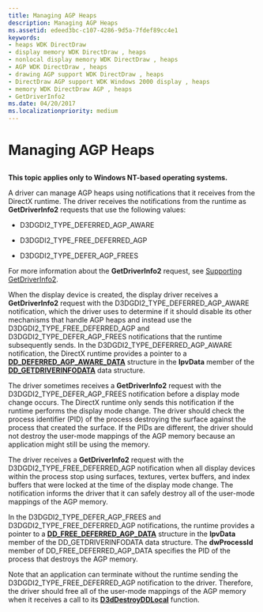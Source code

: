 ```yaml
---
title: Managing AGP Heaps
description: Managing AGP Heaps
ms.assetid: edeed3bc-c107-4286-9d5a-7fdef89cc4e1
keywords:
- heaps WDK DirectDraw
- display memory WDK DirectDraw , heaps
- nonlocal display memory WDK DirectDraw , heaps
- AGP WDK DirectDraw , heaps
- drawing AGP support WDK DirectDraw , heaps
- DirectDraw AGP support WDK Windows 2000 display , heaps
- memory WDK DirectDraw AGP , heaps
- GetDriverInfo2
ms.date: 04/20/2017
ms.localizationpriority: medium
---
```


# Managing AGP Heaps


## <span id="ddk_managing_agp_heaps_gg"></span><span id="DDK_MANAGING_AGP_HEAPS_GG"></span>


**This topic applies only to Windows NT-based operating systems.**

A driver can manage AGP heaps using notifications that it receives from the DirectX runtime. The driver receives the notifications from the runtime as **GetDriverInfo2** requests that use the following values:

-   D3DGDI2\_TYPE\_DEFERRED\_AGP\_AWARE

-   D3DGDI2\_TYPE\_FREE\_DEFERRED\_AGP

-   D3DGDI2\_TYPE\_DEFER\_AGP\_FREES

For more information about the **GetDriverInfo2** request, see [Supporting GetDriverInfo2](supporting-getdriverinfo2.md).

When the display device is created, the display driver receives a **GetDriverInfo2** request with the D3DGDI2\_TYPE\_DEFERRED\_AGP\_AWARE notification, which the driver uses to determine if it should disable its other mechanisms that handle AGP heaps and instead use the D3DGDI2\_TYPE\_FREE\_DEFERRED\_AGP and D3DGDI2\_TYPE\_DEFER\_AGP\_FREES notifications that the runtime subsequently sends. In the D3DGDI2\_TYPE\_DEFERRED\_AGP\_AWARE notification, the DirectX runtime provides a pointer to a [**DD\_DEFERRED\_AGP\_AWARE\_DATA**](/windows-hardware/drivers/ddi/d3dhal/ns-d3dhal-_dd_deferred_agp_aware_data) structure in the **lpvData** member of the [**DD\_GETDRIVERINFODATA**](/windows/desktop/api/ddrawint/ns-ddrawint-_dd_getdriverinfodata) data structure.

The driver sometimes receives a **GetDriverInfo2** request with the D3DGDI2\_TYPE\_DEFER\_AGP\_FREES notification before a display mode change occurs. The DirectX runtime only sends this notification if the runtime performs the display mode change. The driver should check the process identifier (PID) of the process destroying the surface against the process that created the surface. If the PIDs are different, the driver should not destroy the user-mode mappings of the AGP memory because an application might still be using the memory.

The driver receives a **GetDriverInfo2** request with the D3DGDI2\_TYPE\_FREE\_DEFERRED\_AGP notification when all display devices within the process stop using surfaces, textures, vertex buffers, and index buffers that were locked at the time of the display mode change. The notification informs the driver that it can safely destroy all of the user-mode mappings of the AGP memory.

In the D3DGDI2\_TYPE\_DEFER\_AGP\_FREES and D3DGDI2\_TYPE\_FREE\_DEFERRED\_AGP notifications, the runtime provides a pointer to a [**DD\_FREE\_DEFERRED\_AGP\_DATA**](/windows-hardware/drivers/ddi/d3dhal/ns-d3dhal-_dd_free_deferred_agp_data) structure in the **lpvData** member of the DD\_GETDRIVERINFODATA data structure. The **dwProcessId** member of DD\_FREE\_DEFERRED\_AGP\_DATA specifies the PID of the process that destroys the AGP memory.

Note that an application can terminate without the runtime sending the D3DGDI2\_TYPE\_FREE\_DEFERRED\_AGP notification to the driver. Therefore, the driver should free all of the user-mode mappings of the AGP memory when it receives a call to its [**D3dDestroyDDLocal**](/windows/desktop/api/ddrawint/nc-ddrawint-pdd_destroyddlocal) function.

 

